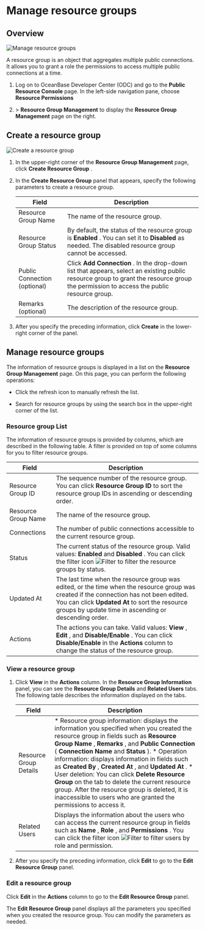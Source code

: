 Manage resource groups 
===========================================



Overview 
-----------------------------

![Manage resource groups](https://help-static-aliyun-doc.aliyuncs.com/assets/img/en-US/2967570461/p341986.png)

A resource group is an object that aggregates multiple public connections. It allows you to grant a role the permissions to access multiple public connections at a time. 

1. Log on to OceanBase Developer Center (ODC) and go to the **Public Resource Console** page. In the left-side navigation pane, choose **Resource Permissions**

   

2. \> **Resource Group Management** to display the **Resource Group Management** page on the right.

   




Create a resource group 
--------------------------------------------

![Create a resource group](https://help-static-aliyun-doc.aliyuncs.com/assets/img/en-US/2967570461/p361028.png)

1. In the upper-right corner of the **Resource Group Management** page, click **Create Resource Group** .

   

2. In the **Create Resource Group** panel that appears, specify the following parameters to create a resource group. 

   

   |            Field             |                                                                                       Description                                                                                       |
   |------------------------------|-----------------------------------------------------------------------------------------------------------------------------------------------------------------------------------------|
   | Resource Group Name          | The name of the resource group.                                                                                                                                                         |
   | Resource Group Status        | By default, the status of the resource group is **Enabled** . You can set it to **Disabled** as needed. The disabled resource group cannot be accessed.                                 |
   | Public Connection (optional) | Click **Add Connection** . In the drop-down list that appears, select an existing public resource group to grant the resource group the permission to access the public resource group. |
   | Remarks (optional)           | The description of the resource group.                                                                                                                                                  |

   

3. After you specify the preceding information, click **Create** in the lower-right corner of the panel.

   




Manage resource groups 
-------------------------------------------

The information of resource groups is displayed in a list on the **Resource Group Management** page. On this page, you can perform the following operations:

* Click the refresh icon to manually refresh the list.

  

* Search for resource groups by using the search box in the upper-right corner of the list.

  




### Resource group List 

The information of resource groups is provided by columns, which are described in the following table. A filter is provided on top of some columns for you to filter resource groups. 


|        Field        |                                                                                                                                     Description                                                                                                                                      |
|---------------------|--------------------------------------------------------------------------------------------------------------------------------------------------------------------------------------------------------------------------------------------------------------------------------------|
| Resource Group ID   | The sequence number of the resource group.  You can click **Resource Group ID** to sort the resource group IDs in ascending or descending order.                                                                                                                     |
| Resource Group Name | The name of the resource group.                                                                                                                                                                                                                                                      |
| Connections         | The number of public connections accessible to the current resource group.                                                                                                                                                                                                           |
| Status              | The current status of the resource group. Valid values: **Enabled** and **Disabled** .  You can click the filter icon ![Filter](https://help-static-aliyun-doc.aliyuncs.com/assets/img/en-US/8487860461/p352180.jpg) to filter the resource groups by status.        |
| Updated At          | The last time when the resource group was edited, or  the time when the resource group was created if the connection has not been edited.  You can click **Updated At** to sort the resource groups by update time in ascending or descending order. |
| Actions             | The actions you can take. Valid values: **View** , **Edit** , and **Disable/Enable** .  You can click **Disable/Enable** in the **Actions** column to change the status of the resource group.                                                                       |



### View a resource group 

1. Click **View** in the **Actions** column. In the **Resource Group Information** panel, you can see the **Resource Group Details** and **Related Users** tabs. The following table describes the information displayed on the tabs.

   

   |         Field          |                                                                                                                                                                                                                                                                                                                                                   Description                                                                                                                                                                                                                                                                                                                                                   |
   |------------------------|-----------------------------------------------------------------------------------------------------------------------------------------------------------------------------------------------------------------------------------------------------------------------------------------------------------------------------------------------------------------------------------------------------------------------------------------------------------------------------------------------------------------------------------------------------------------------------------------------------------------------------------------------------------------------------------------------------------------|
   | Resource Group Details | * Resource group information: displays the information you specified when you created the resource group in fields such as **Resource Group Name** , **Remarks** , and **Public Connection** ( **Connection Name** and **Status** ).   * Operation information: displays information in fields such as **Created By** , **Created At** , and **Updated At** .   * User deletion: You can click **Delete Resource Group** on the tab to delete the current resource group. After the resource group is deleted, it is inaccessible to users who are granted the permissions to access it.    |
   | Related Users          | Displays the information about the users who can access the current resource group in fields such as **Name** , **Role** , and **Permissions** .  You can click the filter icon ![Filter](https://help-static-aliyun-doc.aliyuncs.com/assets/img/en-US/8487860461/p352180.jpg) to filter users by role and permission.                                                                                                                                                                                                                                                                                                                                                                          |

   

2. After you specify the preceding information, click **Edit** to go to the **Edit Resource Group** panel.

   




### Edit a resource group 

Click **Edit** in the **Actions** column to go to the **Edit Resource Group** panel. 

The **Edit Resource Group** panel displays all the parameters you specified when you created the resource group. You can modify the parameters as needed.
